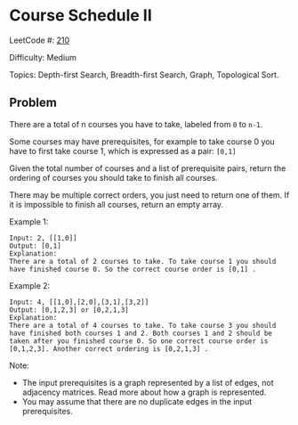 # Course Schedule II

LeetCode #: [210](https://leetcode.com/problems/course-schedule-ii/)

Difficulty: Medium

Topics: Depth-first Search, Breadth-first Search, Graph, Topological Sort.

## Problem

There are a total of n courses you have to take, labeled from `0` to `n-1`.

Some courses may have prerequisites, for example to take course 0 you have to first take course 1, which is expressed as a pair: `[0,1]`

Given the total number of courses and a list of prerequisite pairs, return the ordering of courses you should take to finish all courses.

There may be multiple correct orders, you just need to return one of them. If it is impossible to finish all courses, return an empty array.

Example 1:

```text
Input: 2, [[1,0]] 
Output: [0,1]
Explanation: 
There are a total of 2 courses to take. To take course 1 you should have finished course 0. So the correct course order is [0,1] .
```

Example 2:

```text
Input: 4, [[1,0],[2,0],[3,1],[3,2]]
Output: [0,1,2,3] or [0,2,1,3]
Explanation: 
There are a total of 4 courses to take. To take course 3 you should have finished both courses 1 and 2. Both courses 1 and 2 should be taken after you finished course 0. So one correct course order is [0,1,2,3]. Another correct ordering is [0,2,1,3] .
```

Note:

- The input prerequisites is a graph represented by a list of edges, not adjacency matrices. Read more about how a graph is represented.
- You may assume that there are no duplicate edges in the input prerequisites.
